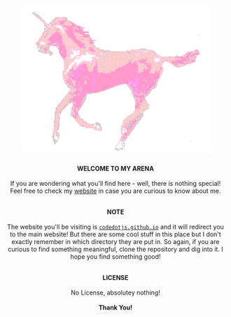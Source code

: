 <h1 align="center">
	<img src="media/028.gif">
</h1>

<p align="center">
	<b>
	 WELCOME TO MY ARENA 
	 </b>
	<br>
	<br>
	If you are wondering what you'll find here - well, there is nothing special!
	<br>
	Feel free to check my <a href="https://rishi.ml">website</a> in case you are curious to know about me.
	<br>
	<br>
</p>

<p align="center">
	<b>
	 NOTE 
	 </b>
	<br>
	<br>
	The website you'll be visiting is <a href="https://codedotjs.github.io"><code>codedotjs.github.io</code></a> and it will redirect you to the main website!
	But there are some cool stuff in this place but I don't exactly remember in which directory they are put in. So again, if you are curious to find something meaningful, clone the repository and dig into it. I hope you find something good!
	<br>
	<br>
</p>

<p align="center
">
	<b>
	 LICENSE 
	 </b>
	<br>
	<br>
	No License, absolutey nothing!
	<br>
	<br>
	<b>Thank You!</b>
	<br>
	<br>
</p>